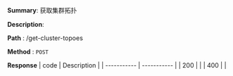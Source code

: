 **Summary**: 获取集群拓扑

**Description**:

**Path** : /get-cluster-topoes

**Method** : `POST`

**Response**
| code      | Description |
| ----------- | ----------- |
|  200   |       |
|  400   |       |

